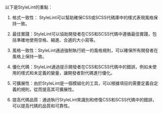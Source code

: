 

以下是StyleLint的重點：

1. 格式一致性： StyleLint可以幫助確保CSS或SCSS代碼庫中的樣式表現風格保持一致。

2. 最佳實踐：StyleLint可以協助開發者在CSS和SCSS代碼中遵循最佳實踐，包括準確地使用空格、縮進、合適的大小寫等。

3. 風格一致性：StyleLint通過強制執行統一的風格規則，可以確保所有開發者在風格上保持一致。

4. 優化代碼：StyleLint通過提示開發者在CSS和SCSS代碼中的錯誤，例如未使用的樣式和未定義的變量，讓開發者對代碼進行優化。

5. 可擴展性：由於StyleLint是一個模組化的工具，可以根據項目的需要定義自定義的規則，從而提高其可擴展性。

6. 提高代碼品質：通過執行StyleLint來識別和修復CSS和SCSS代碼中的錯誤，可以提高代碼的品質和可靠性。